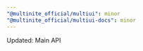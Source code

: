 ```yaml
---
"@multinite_official/multiui": minor
"@multinite_official/multiui-docs": minor
---
```


Updated: Main API
